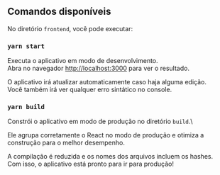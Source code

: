 ## Comandos disponíveis

No diretório `frontend`, você pode executar:


### `yarn start`

Executa o aplicativo em modo de desenvolvimento.\
Abra no navegador [http://localhost:3000](http://localhost:3000) para ver o resultado.

O aplicativo irá atualizar automaticamente caso haja alguma edição.\
Você também irá ver qualquer erro sintático no console.


### `yarn build`

Constrói o aplicativo em modo de produção no diretório `build`.\

Ele agrupa corretamente o React no modo de produção e otimiza a construção para o melhor desempenho.

A compilação é reduzida e os nomes dos arquivos incluem os hashes.\
Com isso, o aplicativo está pronto para ir para produção!



